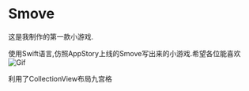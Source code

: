 # Smove

这是我制作的第一款小游戏.

使用Swift语言,仿照AppStory上线的Smove写出来的小游戏.希望各位能喜欢
![Gif](http://a4.qpic.cn/psb?/V13kW68D2keIfh/e3oUwY7FWeMZ6ahTwPDjDwGlEBfvQ1N*.X5h1T.OWpw!/b/dI8BAAAAAAAA&ek=1&kp=1&pt=0&bo=aAHwAGgB8AACCCw!&sce=0-12-12&rf=0-18)





利用了CollectionView布局九宫格
